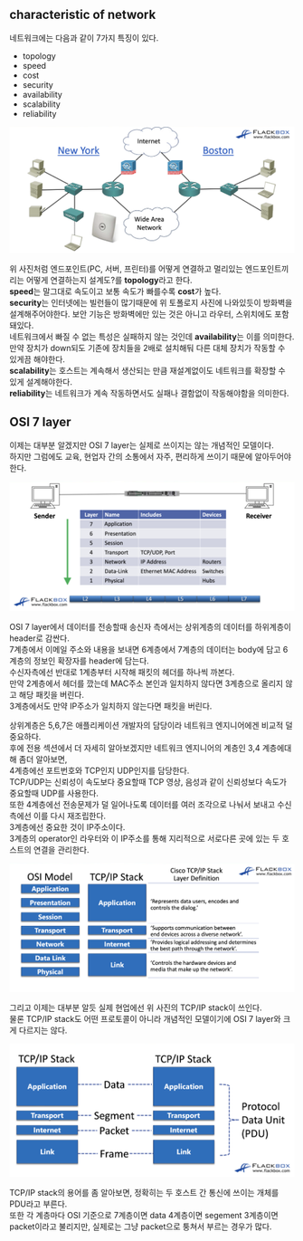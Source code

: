 ## characteristic of network
네트워크에는 다음과 같이 7가지 특징이 있다.
- topology
- speed
- cost
- security
- availability
- scalability
- reliability

![](src/topology.png)

위 사진처럼 엔드포인트(PC, 서버, 프린터)를 어떻게 연결하고 멀리있는 엔드포인트끼리는 어떻게 연결하는지 설계도?를 **topology**라고 한다.  
**speed**는 말그대로 속도이고 보통 속도가 빠를수록 **cost**가 높다.  
**security**는 인터넷에는 빌런들이 많기때문에 위 토폴로지 사진에 나와있듯이 방화벽을 설계해주어야한다. 보안 기능은 방화벽에만 있는 것은 아니고 라우터, 스위치에도 포함돼있다.    
네트워크에서 빠질 수 없는 특성은 실패하지 않는 것인데 **availability**는 이를 의미한다. 만약 장치가 down되도 기존에 장치들을 2배로 설치해둬 다른 대체 장치가 작동할 수 있게끔 해야한다.  
**scalability**는 호스트는 계속해서 생산되는 만큼 재설계없이도 네트워크를 확장할 수 있게 설계해야한다.  
**reliability**는 네트워크가 계속 작동하면서도 실패나 결함없이 작동해야함을 의미한다.

## OSI 7 layer
이제는 대부분 알겠지만 OSI 7 layer는 실제로 쓰이지는 않는 개념적인 모델이다.  
하지만 그럼에도 교육, 현업자 간의 소통에서 자주, 편리하게 쓰이기 때문에 알아두어야한다.  

![](src/OSI7layer_sender.png)

OSI 7 layer에서 데이터를 전송할때 송신자 측에서는 상위계층의 데이터를 하위계층이 header로 감싼다.  
7계층에서 이메일 주소와 내용을 보내면 6계층에서 7계층의 데이터는 body에 담고 6계층의 정보인 확장자를 header에 담는다.  
수신자측에선 반대로 1계층부터 시작해 패킷의 헤더를 하나씩 까본다.  
만약 2계층에서 헤더를 깠는데 MAC주소 본인과 일치하지 않다면 3계층으로 올리지 않고 해당 패킷을 버린다.  
3계층에서도 만약 IP주소가 일치하지 않는다면 패킷을 버린다.  

상위계층은 5,6,7은 애플리케이션 개발자의 담당이라 네트워크 엔지니어에겐 비교적 덜 중요하다.  
후에 전용 섹션에서 더 자세히 알아보겠지만 네트워크 엔지니어의 계층인 3,4 계층에대해 좀더 알아보면,  
4계층에선 포트번호와 TCP인지 UDP인지를 담당한다.  
TCP/UDP는 신뢰성이 속도보다 중요할때 TCP 영상, 음성과 같이 신뢰성보다 속도가 중요할때 UDP를 사용한다.  
또한 4계층에선 전송문제가 덜 일어나도록 데이터를 여러 조각으로 나눠서 보내고 수신측에선 이를 다시 재조립한다.  
3계층에선 중요한 것이 IP주소이다.  
3계층의 operator인 라우터와 이 IP주소를 통해 지리적으로 서로다른 곳에 있는 두 호스트의 연결을 관리한다.  

![](src/TCP_IP.png)

그리고 이제는 대부분 알듯 실제 현업에선 위 사진의 TCP/IP stack이 쓰인다.  
물론 TCP/IP stack도 어떤 프로토콜이 아니라 개념적인 모델이기에 OSI 7 layer와 크게 다르지는 않다.

![](src/TCP_IP_terminology.png)

TCP/IP stack의 용어를 좀 알아보면, 정확히는 두 호스트 간 통신에 쓰이는 개체를 PDU라고 부른다.  
또한 각 계층마다 OSI 기준으로 7계층이면 data 4계층이면 segement 3계층이면 packet이라고 불리지만, 실제로는 그냥 packet으로 퉁쳐서 부르는 경우가 많다.  




